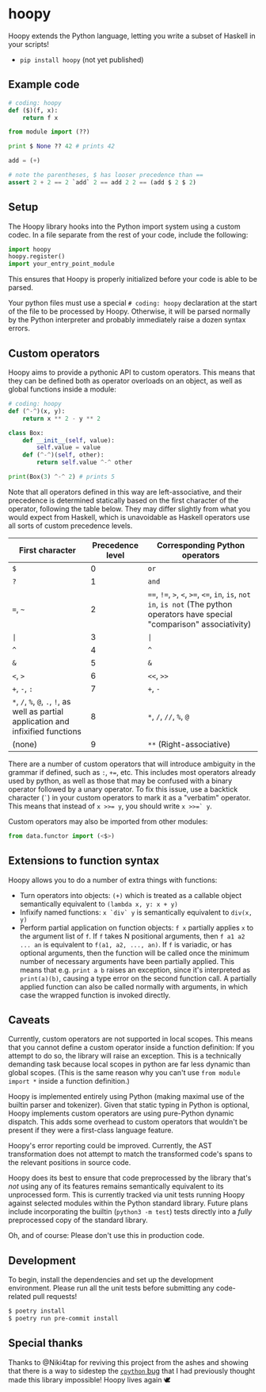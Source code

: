 # hoopy

Hoopy extends the Python language, letting you write a subset of Haskell in your scripts!

- `pip install hoopy` (not yet published)

## Example code

```py
# coding: hoopy
def ($)(f, x):
    return f x

from module import (??)

print $ None ?? 42 # prints 42

add = (+)

# note the parentheses, $ has looser precedence than ==
assert 2 + 2 == 2 `add` 2 == add 2 2 == (add $ 2 $ 2)
```

## Setup

The Hoopy library hooks into the Python import system using a custom codec. In a file separate from the
rest of your code, include the following:

```py
import hoopy
hoopy.register()
import your_entry_point_module
```

This ensures that Hoopy is properly initialized before your code is able to be parsed.

Your python files must use a special `# coding: hoopy` declaration at the start of the file to be processed by Hoopy. Otherwise, it will be parsed normally by the Python interpreter and probably immediately raise a dozen syntax errors.

## Custom operators

Hoopy aims to provide a pythonic API to custom operators. This means that they can be defined
both as operator overloads on an object, as well as global functions inside a module:

```py
# coding: hoopy
def (^-^)(x, y):
    return x ** 2 - y ** 2

class Box:
    def __init__(self, value):
        self.value = value
    def (^-^)(self, other):
        return self.value ^-^ other

print(Box(3) ^-^ 2) # prints 5
```

Note that all operators defined in this way are left-associative, and their precedence is determined
statically based on the first character of the operator, following the table below. They may differ slightly from what you would expect from Haskell, which is unavoidable as Haskell operators use all sorts of custom precedence levels.

| First character | Precedence level | Corresponding Python operators |
|-----------------|------------------|--------------------------------|
| `$` | 0 | `or` |
| `?` | 1 | `and` |
| `=`, `~` | 2 | `==`, `!=`, `>`, `<`, `>=`, `<=`, `in`, `is`, `not in`, `is not` (The python operators have special "comparison" associativity) |
| `\|` | 3 | `\|` |
| `^` | 4 | `^` |
| `&` | 5 | `&` |
| `<`, `>` | 6 | `<<`, `>>` |
| `+`, `-`, `:` | 7 | `+`, `-` |
| `*`, `/`, `%`, `@`, `.`, `!`, as well as partial application and infixified functions | 8 | `*`, `/`, `//`, `%`, `@` |
| (none) | 9 | `**` (Right-associative) |

There are a number of custom operators that will introduce ambiguity in the grammar if defined, such as `:`, `+=`, etc. This includes most operators already used by python, as well as those that may be confused with a binary operator followed by a unary operator. To fix this issue, use a backtick character (`` ` ``) in your custom operators to mark it as a "verbatim" operator. This means that instead of `x >>= y`, you should write ``x >>=` y``.

Custom operators may also be imported from other modules:
```py
from data.functor import (<$>)
```

## Extensions to function syntax

Hoopy allows you to do a number of extra things with functions:
* Turn operators into objects: `(+)` which is treated as a callable object semantically equivalent to `(lambda x, y: x + y)`
* Infixify named functions: ``x `div` y`` is semantically equivalent to `div(x, y)`
* Perform partial application on function objects: `f x` partially applies `x` to the argument list of `f`. If `f` takes N positional arguments, then `f a1 a2 ... an` is equivalent to `f(a1, a2, ..., an)`. If `f` is variadic, or has optional arguments, then the function will be called once the minimum number of necessary arguments have been partially applied. This means that e.g. `print a b` raises an exception, since it's interpreted as `print(a)(b)`, causing a type error on the second function call. A partially applied function can also be called normally with arguments, in which case the wrapped function is invoked directly.

## Caveats

Currently, custom operators are not supported in local scopes. This means that you cannot define a custom
operator inside a function definition: If you attempt to do so, the library will raise an exception. This
is a technically demanding task because local scopes in python are far less dynamic than global scopes.
(This is the same reason why you can't use `from module import *` inside a function definition.)

Hoopy is implemented entirely using Python (making maximal use of the builtin parser and tokenizer).
Given that static typing in Python is optional, Hoopy implements custom operators are using pure-Python
dynamic dispatch. This adds some overhead to custom operators that wouldn't be present if they were a
first-class language feature.

Hoopy's error reporting could be improved. Currently, the AST transformation does not attempt to match the transformed code's spans
to the relevant positions in source code.

Hoopy does its best to ensure that code preprocessed by the library that's *not* using any of its features
remains semantically equivalent to its unprocessed form. This is currently tracked via unit tests running Hoopy
against selected modules within the Python standard library. Future plans include incorporating the builtin
(`python3 -m test`) tests directly into a *fully* preprocessed copy of the standard library.

Oh, and of course: Please don't use this in production code.

## Development

To begin, install the dependencies and set up the development environment. Please run all the unit tests
before submitting any code-related pull requests!

```bash
$ poetry install
$ poetry run pre-commit install
```

## Special thanks

Thanks to @Niki4tap for reviving this project from the ashes and showing that there is a way to sidestep the [`cpython` bug](https://github.com/python/cpython/issues/102353) that I had previously thought made this library impossible! Hoopy lives again 🕊️
